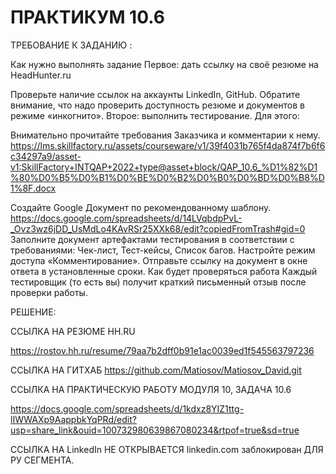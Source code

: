 # ПРАКТИКУМ 10.6

ТРЕБОВАНИЕ К ЗАДАНИЮ :

Как нужно выполнять задание
Первое: дать ссылку на своё резюме на HeadHunter.ru

Проверьте наличие ссылок на аккаунты LinkedIn, GitHub.
Обратите внимание, что надо проверить доступность резюме и документов в режиме «инкогнито».
Второе: выполнить тестирование. Для этого:

Внимательно прочитайте требования Заказчика и комментарии к нему.
https://lms.skillfactory.ru/assets/courseware/v1/39f4031b765f4da874f7b6f6c34297a9/asset-v1:SkillFactory+INTQAP+2022+type@asset+block/QAP_10.6_%D1%82%D1%80%D0%B5%D0%B1%D0%BE%D0%B2%D0%B0%D0%BD%D0%B8%D1%8F.docx

Создайте Google Документ по рекомендованному шаблону.
https://docs.google.com/spreadsheets/d/14LVqbdpPvL-_Ovz3wz6jDD_UsMdLo4KAvRSr25XXk68/edit?copiedFromTrash#gid=0
Заполните документ артефактами тестирования в соответствии с требованиями:
Чек-лист,
Тест-кейсы,
Список багов.
Настройте режим доступа «Комментирование».
Отправьте ссылку на документ в окне ответа в установленные сроки.
Как будет проверяться работа
Каждый тестировщик (то есть вы) получит краткий письменный отзыв после проверки работы.

РЕШЕНИЕ:

ССЫЛКА НА РЕЗЮМЕ HH.RU

https://rostov.hh.ru/resume/79aa7b2dff0b91e1ac0039ed1f545563797236

ССЫЛКА НА ГИТХАБ https://github.com/Matiosov/Matiosov_David.git

ССЫЛКА НА ПРАКТИЧЕСКУЮ РАБОТУ МОДУЛЯ 10, ЗАДАЧА 10.6

https://docs.google.com/spreadsheets/d/1kdxz8YIZ1ttg-lIWWAXp9AappbkYqPRd/edit?usp=share_link&ouid=100732980639867080234&rtpof=true&sd=true

ССЫЛКА НА LinkedIn НЕ ОТКРЫВАЕТСЯ linkedin.com заблокирован ДЛЯ РУ СЕГМЕНТА.
